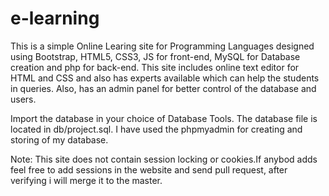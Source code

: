 # e-learning
This is a simple Online Learing site for Programming Languages designed using Bootstrap, HTML5, CSS3, JS for front-end, MySQL for Database creation and php for back-end.
This site includes online text editor for HTML and CSS and also has experts available which can help the students in queries.
Also, has an admin panel for better control of the database and users.

Import the database in your choice of Database Tools.
The database file is located in db/project.sql.
I have used the phpmyadmin for creating and storing of my database.

Note: This site does not contain session locking or cookies.If anybod adds feel free to add sessions in the website and send pull request, after verifying i will merge it to the master.
